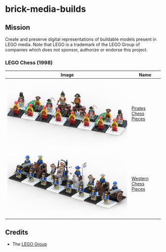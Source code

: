 brick-media-builds
================

Mission
-------
Create and preserve digital representations of buildable models present in LEGO media. Note that LEGO is a trademark of the LEGO Group of companies which does not sponsor, authorize or endorse this project.

### LEGO Chess (1998)
| Image | Name |
|-|-|
| ![](builds/lego-chess/pirates-pieces/pirates-pieces.png) | [Pirates Chess Pieces](/builds/lego-chess/pirates-pieces)
| ![](builds/lego-chess/western-pieces/western-pieces.png) | [Western Chess Pieces](/builds/lego-chess/western-pieces)

Credits
-------
* The [LEGO Group](https://www.lego.com/en-us/aboutus/lego-group)